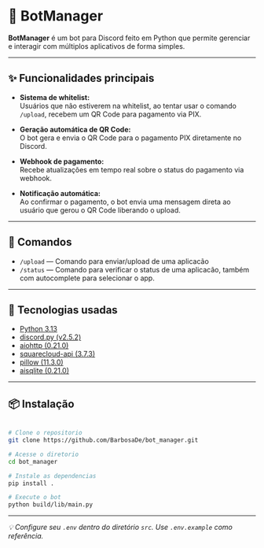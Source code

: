 # 🤖 BotManager

**BotManager** é um bot para Discord feito em Python que permite gerenciar e interagir com múltiplos aplicativos de forma simples.

---

## ✨ Funcionalidades principais

- **Sistema de whitelist:**  
  Usuários que não estiverem na whitelist, ao tentar usar o comando `/upload`, recebem um QR Code para pagamento via PIX.

- **Geração automática de QR Code:**  
  O bot gera e envia o QR Code para o pagamento PIX diretamente no Discord.
- **Webhook de pagamento:**  
  Recebe atualizações em tempo real sobre o status do pagamento via webhook.

- **Notificação automática:**  
  Ao confirmar o pagamento, o bot envia uma mensagem direta ao usuário que gerou o QR Code liberando o upload.

---

## 🚀 Comandos

- `/upload` — Comando para enviar/upload de uma aplicacão
- `/status` — Comando para verificar o status de uma aplicacão, também com autocomplete para selecionar o app.

---

## 🧰 Tecnologias usadas

- [Python 3.13](https://www.python.org/)
- [discord.py (v2.5.2)](https://discordpy.readthedocs.io/)
- [aiohttp (0.21.0)](https://docs.aiohttp.org/en/stable/)
- [squarecloud-api (3.7.3)](https://github.com/squarecloudofc/sdk-api-py)
- [pillow (11.3.0)](https://pypi.org/project/pillow/)
- [aisqlite (0.21.0)](https://aiosqlite.omnilib.dev/en/stable/api.html)

---

## 📦 Instalação

```bash

# Clone o repositorio
git clone https://github.com/BarbosaDe/bot_manager.git

# Acesse o diretorio
cd bot_manager

# Instale as dependencias
pip install .

# Execute o bot
python build/lib/main.py

```

---

_💡 Configure seu `.env` dentro do diretório `src`. Use `.env.example` como referência._
